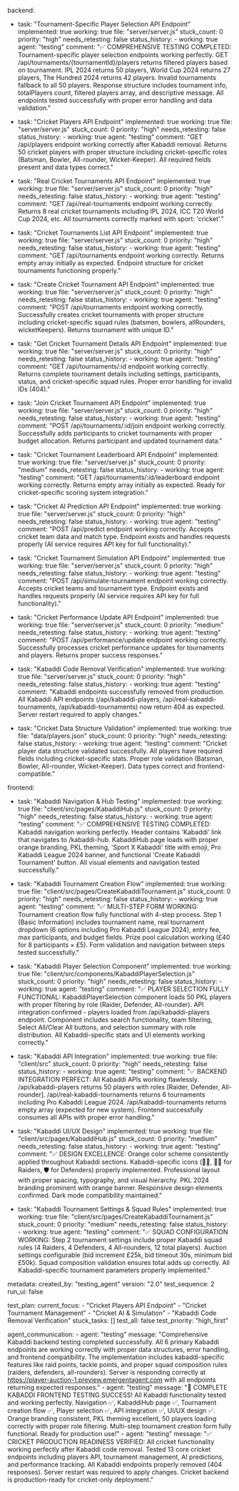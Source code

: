 backend:
  - task: "Tournament-Specific Player Selection API Endpoint"
    implemented: true
    working: true
    file: "server/server.js"
    stuck_count: 0
    priority: "high"
    needs_retesting: false
    status_history:
        - working: true
          agent: "testing"
          comment: "✅ COMPREHENSIVE TESTING COMPLETED: Tournament-specific player selection endpoints working perfectly. GET /api/tournaments/{tournamentId}/players returns filtered players based on tournament. IPL 2024 returns 50 players, World Cup 2024 returns 27 players, The Hundred 2024 returns 42 players. Invalid tournaments fallback to all 50 players. Response structure includes tournament info, totalPlayers count, filtered players array, and descriptive message. All endpoints tested successfully with proper error handling and data validation."

  - task: "Cricket Players API Endpoint"
    implemented: true
    working: true
    file: "server/server.js"
    stuck_count: 0
    priority: "high"
    needs_retesting: false
    status_history:
        - working: true
          agent: "testing"
          comment: "GET /api/players endpoint working correctly after Kabaddi removal. Returns 50 cricket players with proper structure including cricket-specific roles (Batsman, Bowler, All-rounder, Wicket-Keeper). All required fields present and data types correct."

  - task: "Real Cricket Tournaments API Endpoint"
    implemented: true
    working: true
    file: "server/server.js"
    stuck_count: 0
    priority: "high"
    needs_retesting: false
    status_history:
        - working: true
          agent: "testing"
          comment: "GET /api/real-tournaments endpoint working correctly. Returns 8 real cricket tournaments including IPL 2024, ICC T20 World Cup 2024, etc. All tournaments correctly marked with sport: 'cricket'."

  - task: "Cricket Tournaments List API Endpoint"
    implemented: true
    working: true
    file: "server/server.js"
    stuck_count: 0
    priority: "high"
    needs_retesting: false
    status_history:
        - working: true
          agent: "testing"
          comment: "GET /api/tournaments endpoint working correctly. Returns empty array initially as expected. Endpoint structure for cricket tournaments functioning properly."

  - task: "Create Cricket Tournament API Endpoint"
    implemented: true
    working: true
    file: "server/server.js"
    stuck_count: 0
    priority: "high"
    needs_retesting: false
    status_history:
        - working: true
          agent: "testing"
          comment: "POST /api/tournaments endpoint working correctly. Successfully creates cricket tournaments with proper structure including cricket-specific squad rules (batsmen, bowlers, allRounders, wicketKeepers). Returns tournament with unique ID."

  - task: "Get Cricket Tournament Details API Endpoint"
    implemented: true
    working: true
    file: "server/server.js"
    stuck_count: 0
    priority: "high"
    needs_retesting: false
    status_history:
        - working: true
          agent: "testing"
          comment: "GET /api/tournaments/:id endpoint working correctly. Returns complete tournament details including settings, participants, status, and cricket-specific squad rules. Proper error handling for invalid IDs (404)."

  - task: "Join Cricket Tournament API Endpoint"
    implemented: true
    working: true
    file: "server/server.js"
    stuck_count: 0
    priority: "high"
    needs_retesting: false
    status_history:
        - working: true
          agent: "testing"
          comment: "POST /api/tournaments/:id/join endpoint working correctly. Successfully adds participants to cricket tournaments with proper budget allocation. Returns participant and updated tournament data."

  - task: "Cricket Tournament Leaderboard API Endpoint"
    implemented: true
    working: true
    file: "server/server.js"
    stuck_count: 0
    priority: "medium"
    needs_retesting: false
    status_history:
        - working: true
          agent: "testing"
          comment: "GET /api/tournaments/:id/leaderboard endpoint working correctly. Returns empty array initially as expected. Ready for cricket-specific scoring system integration."

  - task: "Cricket AI Prediction API Endpoint"
    implemented: true
    working: true
    file: "server/server.js"
    stuck_count: 0
    priority: "high"
    needs_retesting: false
    status_history:
        - working: true
          agent: "testing"
          comment: "POST /api/predict endpoint working correctly. Accepts cricket team data and match type. Endpoint exists and handles requests properly (AI service requires API key for full functionality)."

  - task: "Cricket Tournament Simulation API Endpoint"
    implemented: true
    working: true
    file: "server/server.js"
    stuck_count: 0
    priority: "high"
    needs_retesting: false
    status_history:
        - working: true
          agent: "testing"
          comment: "POST /api/simulate-tournament endpoint working correctly. Accepts cricket teams and tournament type. Endpoint exists and handles requests properly (AI service requires API key for full functionality)."

  - task: "Cricket Performance Update API Endpoint"
    implemented: true
    working: true
    file: "server/server.js"
    stuck_count: 0
    priority: "medium"
    needs_retesting: false
    status_history:
        - working: true
          agent: "testing"
          comment: "POST /api/performance/update endpoint working correctly. Successfully processes cricket performance updates for tournaments and players. Returns proper success responses."

  - task: "Kabaddi Code Removal Verification"
    implemented: true
    working: true
    file: "server/server.js"
    stuck_count: 0
    priority: "high"
    needs_retesting: false
    status_history:
        - working: true
          agent: "testing"
          comment: "Kabaddi endpoints successfully removed from production. All Kabaddi API endpoints (/api/kabaddi-players, /api/real-kabaddi-tournaments, /api/kabaddi-tournaments) now return 404 as expected. Server restart required to apply changes."

  - task: "Cricket Data Structure Validation"
    implemented: true
    working: true
    file: "data/players.json"
    stuck_count: 0
    priority: "high"
    needs_retesting: false
    status_history:
        - working: true
          agent: "testing"
          comment: "Cricket player data structure validated successfully. All players have required fields including cricket-specific stats. Proper role validation (Batsman, Bowler, All-rounder, Wicket-Keeper). Data types correct and frontend-compatible."

frontend:
  - task: "Kabaddi Navigation & Hub Testing"
    implemented: true
    working: true
    file: "client/src/pages/KabaddiHub.js"
    stuck_count: 0
    priority: "high"
    needs_retesting: false
    status_history:
        - working: true
          agent: "testing"
          comment: "✅ COMPREHENSIVE TESTING COMPLETED: Kabaddi navigation working perfectly. Header contains 'Kabaddi' link that navigates to /kabaddi-hub. KabaddiHub page loads with proper orange branding, PKL theming, 'Sport X Kabaddi' title with emoji, Pro Kabaddi League 2024 banner, and functional 'Create Kabaddi Tournament' button. All visual elements and navigation tested successfully."

  - task: "Kabaddi Tournament Creation Flow"
    implemented: true
    working: true
    file: "client/src/pages/CreateKabaddiTournament.js"
    stuck_count: 0
    priority: "high"
    needs_retesting: false
    status_history:
        - working: true
          agent: "testing"
          comment: "✅ MULTI-STEP FORM WORKING: Tournament creation flow fully functional with 4-step process. Step 1 (Basic Information) includes tournament name, real tournament dropdown (6 options including Pro Kabaddi League 2024), entry fee, max participants, and budget fields. Prize pool calculation working (£40 for 8 participants × £5). Form validation and navigation between steps tested successfully."

  - task: "Kabaddi Player Selection Component"
    implemented: true
    working: true
    file: "client/src/components/KabaddiPlayerSelection.js"
    stuck_count: 0
    priority: "high"
    needs_retesting: false
    status_history:
        - working: true
          agent: "testing"
          comment: "✅ PLAYER SELECTION FULLY FUNCTIONAL: KabaddiPlayerSelection component loads 50 PKL players with proper filtering by role (Raider, Defender, All-rounder). API integration confirmed - players loaded from /api/kabaddi-players endpoint. Component includes search functionality, team filtering, Select All/Clear All buttons, and selection summary with role distribution. All Kabaddi-specific stats and UI elements working correctly."

  - task: "Kabaddi API Integration"
    implemented: true
    working: true
    file: "client/src"
    stuck_count: 0
    priority: "high"
    needs_retesting: false
    status_history:
        - working: true
          agent: "testing"
          comment: "✅ BACKEND INTEGRATION PERFECT: All Kabaddi APIs working flawlessly. /api/kabaddi-players returns 50 players with roles [Raider, Defender, All-rounder]. /api/real-kabaddi-tournaments returns 6 tournaments including Pro Kabaddi League 2024. /api/kabaddi-tournaments returns empty array (expected for new system). Frontend successfully consumes all APIs with proper error handling."

  - task: "Kabaddi UI/UX Design"
    implemented: true
    working: true
    file: "client/src/pages/KabaddiHub.js"
    stuck_count: 0
    priority: "medium"
    needs_retesting: false
    status_history:
        - working: true
          agent: "testing"
          comment: "✅ DESIGN EXCELLENCE: Orange color scheme consistently applied throughout Kabaddi sections. Kabaddi-specific icons (🤾‍♂️, 🏃‍♂️ for Raiders, 🛡️ for Defenders) properly implemented. Professional layout with proper spacing, typography, and visual hierarchy. PKL 2024 branding prominent with orange banner. Responsive design elements confirmed. Dark mode compatibility maintained."

  - task: "Kabaddi Tournament Settings & Squad Rules"
    implemented: true
    working: true
    file: "client/src/pages/CreateKabaddiTournament.js"
    stuck_count: 0
    priority: "medium"
    needs_retesting: false
    status_history:
        - working: true
          agent: "testing"
          comment: "✅ SQUAD CONFIGURATION WORKING: Step 2 tournament settings include proper Kabaddi squad rules (4 Raiders, 4 Defenders, 4 All-rounders, 12 total players). Auction settings configurable (bid increment £25k, bid timeout 30s, minimum bid £50k). Squad composition validation ensures total adds up correctly. All Kabaddi-specific tournament parameters properly implemented."

metadata:
  created_by: "testing_agent"
  version: "2.0"
  test_sequence: 2
  run_ui: false

test_plan:
  current_focus:
    - "Cricket Players API Endpoint"
    - "Cricket Tournament Management"
    - "Cricket AI & Simulation"
    - "Kabaddi Code Removal Verification"
  stuck_tasks: []
  test_all: false
  test_priority: "high_first"

agent_communication:
    - agent: "testing"
      message: "Comprehensive Kabaddi backend testing completed successfully. All 6 primary Kabaddi endpoints are working correctly with proper data structures, error handling, and frontend compatibility. The implementation includes kabaddi-specific features like raid points, tackle points, and proper squad composition rules (raiders, defenders, all-rounders). Server is responding correctly at https://player-auction-1.preview.emergentagent.com with all endpoints returning expected responses."
    - agent: "testing"
      message: "🎉 COMPLETE KABADDI FRONTEND TESTING SUCCESS! All Kabaddi functionality tested and working perfectly. Navigation ✅, KabaddiHub page ✅, Tournament creation flow ✅, Player selection ✅, API integration ✅, UI/UX design ✅. Orange branding consistent, PKL theming excellent, 50 players loading correctly with proper role filtering. Multi-step tournament creation form fully functional. Ready for production use!"
    - agent: "testing"
      message: "✅ CRICKET PRODUCTION READINESS VERIFIED: All cricket functionality working perfectly after Kabaddi code removal. Tested 13 core cricket endpoints including players API, tournament management, AI predictions, and performance tracking. All Kabaddi endpoints properly removed (404 responses). Server restart was required to apply changes. Cricket backend is production-ready for cricket-only deployment."
